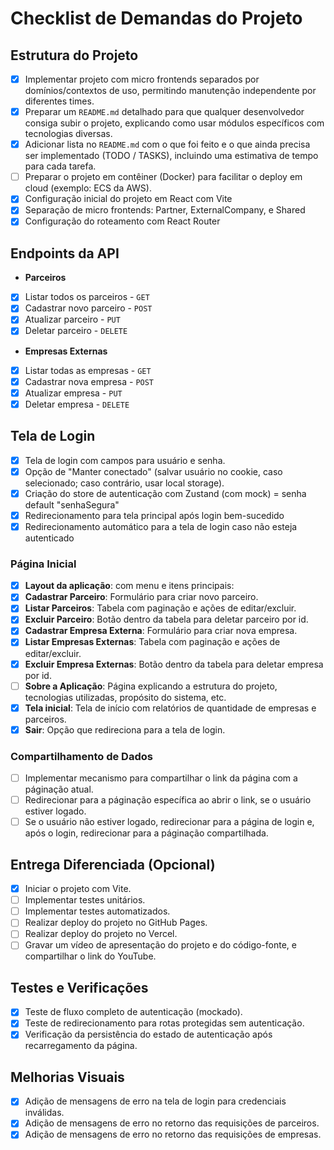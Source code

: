 # Checklist de Demandas do Projeto

## Estrutura do Projeto

- [x] Implementar projeto com micro frontends separados por domínios/contextos de uso, permitindo manutenção independente por diferentes times.
- [x] Preparar um `README.md` detalhado para que qualquer desenvolvedor consiga subir o projeto, explicando como usar módulos específicos com tecnologias diversas.
- [x] Adicionar lista no `README.md` com o que foi feito e o que ainda precisa ser implementado (TODO / TASKS), incluindo uma estimativa de tempo para cada tarefa.
- [ ] Preparar o projeto em contêiner (Docker) para facilitar o deploy em cloud (exemplo: ECS da AWS).
- [x] Configuração inicial do projeto em React com Vite
- [x] Separação de micro frontends: Partner, ExternalCompany, e Shared
- [x] Configuração do roteamento com React Router

## Endpoints da API

- **Parceiros**
- [x] Listar todos os parceiros - `GET`
- [x] Cadastrar novo parceiro - `POST`
- [x] Atualizar parceiro - `PUT`
- [x] Deletar parceiro - `DELETE`
- **Empresas Externas**
- [x] Listar todas as empresas - `GET`
- [x] Cadastrar nova empresa - `POST`
- [x] Atualizar empresa - `PUT`
- [x] Deletar empresa - `DELETE`

## Tela de Login

- [x] Tela de login com campos para usuário e senha.
- [x] Opção de "Manter conectado" (salvar usuário no cookie, caso selecionado; caso contrário, usar local storage).
- [x] Criação do store de autenticação com Zustand (com mock) = senha default "senhaSegura"
- [x] Redirecionamento para tela principal após login bem-sucedido
- [x] Redirecionamento automático para a tela de login caso não esteja autenticado

### Página Inicial

- [x] **Layout da aplicação**: com menu e itens principais:
- [x] **Cadastrar Parceiro**: Formulário para criar novo parceiro.
- [x] **Listar Parceiros**: Tabela com paginação e ações de editar/excluir.
- [x] **Excluir Parceiro**: Botão dentro da tabela para deletar parceiro por id.
- [x] **Cadastrar Empresa Externa**: Formulário para criar nova empresa.
- [x] **Listar Empresas Externas**: Tabela com paginação e ações de editar/excluir.
- [x] **Excluir Empresa Externas**: Botão dentro da tabela para deletar empresa por id.
- [ ] **Sobre a Aplicação**: Página explicando a estrutura do projeto, tecnologias utilizadas, propósito do sistema, etc.
- [x] **Tela inicial**: Tela de início com relatórios de quantidade de empresas e parceiros.
- [x] **Sair**: Opção que redireciona para a tela de login.

### Compartilhamento de Dados

- [ ] Implementar mecanismo para compartilhar o link da página com a páginação atual.
- [ ] Redirecionar para a páginação específica ao abrir o link, se o usuário estiver logado.
- [ ] Se o usuário não estiver logado, redirecionar para a página de login e, após o login, redirecionar para a páginação compartilhada.

## Entrega Diferenciada (Opcional)

- [x] Iniciar o projeto com Vite.
- [ ] Implementar testes unitários.
- [ ] Implementar testes automatizados.
- [ ] Realizar deploy do projeto no GitHub Pages.
- [ ] Realizar deploy do projeto no Vercel.
- [ ] Gravar um vídeo de apresentação do projeto e do código-fonte, e compartilhar o link do YouTube.

## Testes e Verificações

- [x] Teste de fluxo completo de autenticação (mockado).
- [x] Teste de redirecionamento para rotas protegidas sem autenticação.
- [x] Verificação da persistência do estado de autenticação após recarregamento da página.

## Melhorias Visuais

- [x] Adição de mensagens de erro na tela de login para credenciais inválidas.
- [x] Adição de mensagens de erro no retorno das requisições de parceiros.
- [x] Adição de mensagens de erro no retorno das requisições de empresas.
